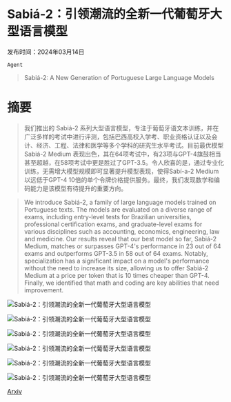 # Sabiá-2：引领潮流的全新一代葡萄牙大型语言模型

发布时间：2024年03月14日

`Agent`

> Sabiá-2: A New Generation of Portuguese Large Language Models

# 摘要

> 我们推出的 Sabiá-2 系列大型语言模型，专注于葡萄牙语文本训练，并在广泛多样的考试中进行评测，包括巴西高校入学考、职业资格认证以及会计、经济、工程、法律和医学等多个学科的研究生水平考试。目前最优模型 Sabiá-2 Medium 表现出色，其在64项考试中，有23项与GPT-4旗鼓相当甚至超越，在58项考试中更是胜过了GPT-3.5。令人欣喜的是，通过专业化训练，无需增大模型规模即可显著提升模型表现，使得Sabí-a-2 Medium以远低于GPT-4 10倍的单个令牌价格提供服务。最终，我们发现数学和编码能力是该模型有待提升的重要方向。

> We introduce Sabiá-2, a family of large language models trained on Portuguese texts. The models are evaluated on a diverse range of exams, including entry-level tests for Brazilian universities, professional certification exams, and graduate-level exams for various disciplines such as accounting, economics, engineering, law and medicine. Our results reveal that our best model so far, Sabiá-2 Medium, matches or surpasses GPT-4's performance in 23 out of 64 exams and outperforms GPT-3.5 in 58 out of 64 exams. Notably, specialization has a significant impact on a model's performance without the need to increase its size, allowing us to offer Sabiá-2 Medium at a price per token that is 10 times cheaper than GPT-4. Finally, we identified that math and coding are key abilities that need improvement.

![Sabiá-2：引领潮流的全新一代葡萄牙大型语言模型](../../../paper_images/2403.09887/Results_for_the_National_Student_Performance_Exam.png)

![Sabiá-2：引领潮流的全新一代葡萄牙大型语言模型](../../../paper_images/2403.09887/Results_for_University_Admission_Exams.png)

![Sabiá-2：引领潮流的全新一代葡萄牙大型语言模型](../../../paper_images/2403.09887/Results_for_Undergraduate_Exams.png)

![Sabiá-2：引领潮流的全新一代葡萄牙大型语言模型](../../../paper_images/2403.09887/Results_for_Professional_Certification_Exams.png)

![Sabiá-2：引领潮流的全新一代葡萄牙大型语言模型](../../../paper_images/2403.09887/pricing_vs_performance.png)

![Sabiá-2：引领潮流的全新一代葡萄牙大型语言模型](../../../paper_images/2403.09887/Results_for_Conversation_Benchmark.png)

[Arxiv](https://arxiv.org/abs/2403.09887)
